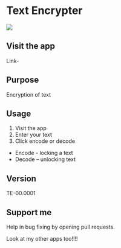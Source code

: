 # Text Encrypter

![](https://www.bing.com/images/search?view=detailV2&ccid=uiz21TjN&id=B191141E500CB8902044A7E7A7C1094D54E9D138&thid=OIP.uiz21TjNVcsyBbBSJ0-__AHaHZ&mediaurl=https%3a%2f%2fth.bing.com%2fth%2fid%2fR.ba2cf6d538cd55cb3205b052274fbffc%3frik%3dONHpVE0Jwafnpw%26riu%3dhttp%253a%252f%252fimages.all-free-download.com%252fimages%252fgraphiclarge%252flock_icon_6813906.jpg%26ehk%3dWEjM6hyy9jUSDUumIH6nhBKADpRTsCyFcyd5eIQH%252bdw%253d%26risl%3d%26pid%3dImgRaw%26r%3d0&exph=599&expw=600&q=lock+icon&simid=608055481431562483&FORM=IRPRST&ck=D8F3935875B0336F8FAFA5E22A5F353A&selectedIndex=47)

## Visit the app

Link-

## Purpose

Encryption of text

## Usage

1.  Visit the app
2.  Enter your text
3.  Click encode or decode
-   Encode - locking a text
-   Decode – unlocking text

## Version

TE-00.0001

## Support me

Help in bug fixing by opening pull requests.

Look at my other apps too!!!!
